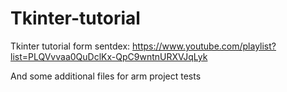 # Tkinter-tutorial
Tkinter tutorial form sentdex: https://www.youtube.com/playlist?list=PLQVvvaa0QuDclKx-QpC9wntnURXVJqLyk

And some additional files for arm project tests
